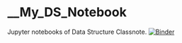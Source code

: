 # __My_DS_Notebook
Jupyter notebooks of Data Structure Classnote.
[![Binder](https://mybinder.org/badge_logo.svg)](https://mybinder.org/v2/gh/kumiko42/__My_DS_Notebook/HEAD)
